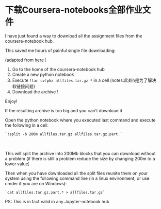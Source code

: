 # 下载Coursera-notebooks全部作业文件

I have just found a way to download all the assignment files from the coursera-notebook hub.

This saved me hours of painful single file downloading:

(adapted from [here](https://stackoverflow.com/a/47355754) )

1. Go to the home of the coursera-notebook hub
2. Create a new python notebook
3. Execute `!tar cvfphz allfiles.tar.gz *` in a cell (notes:此处h是为了解决软链接问题）
4. Download the archive !

Enjoy!

If the resulting archive is too big and you can't download it

Open the python notebook where you executed last command and execute the following in a cell:

```
`!split -b 200m allfiles.tar.gz allfiles.tar.gz.part.`
```

　

This will split the archive into 200Mb blocks that you can download without a problem (if there is still a problem reduce the size by changing 200m to a lower value)

Then when you have downloaded all the split files reunite them on your system using the following command line (in a linux environment, or use cmder if you are on Windows):

```
`cat allfiles.tar.gz.part.* > allfiles.tar.gz`
```

PS: This is in fact valid in any Jupyter-notebook hub